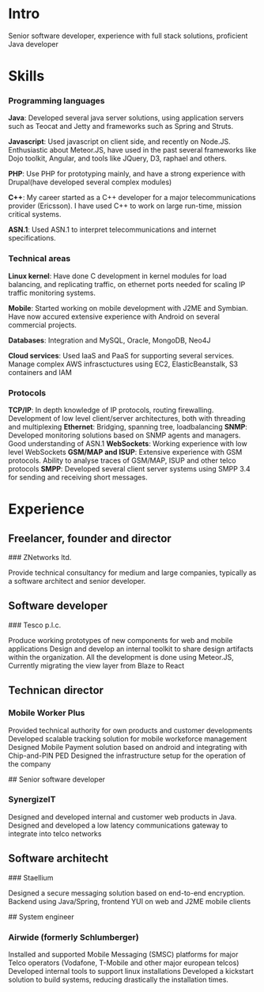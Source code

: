 # Intro

Senior software developer, experience with full stack solutions, proficient Java developer

# Skills

### Programming languages

**Java**: Developed several java server solutions, using application servers such as Teocat and Jetty and frameworks such as Spring and Struts.

**Javascript**: Used javascript on client side, and recently on Node.JS. Enthusiastic about Meteor.JS, have used in the past several frameworks like Dojo toolkit, Angular, and  tools like JQuery, D3, raphael and others.

**PHP**: Use PHP for prototyping mainly, and have a strong experience with Drupal(have developed several complex modules)

**C++**: My career started as a C++ developer for a major telecommunications provider (Ericsson). I have used C++ to work on large run-time, mission critical systems.

**ASN.1**: Used ASN.1 to interpret telecommunications and internet specifications.

### Technical areas

**Linux kernel**: Have done C development in kernel modules for load balancing, and replicating traffic, on ethernet ports needed for scaling IP traffic monitoring systems.


**Mobile**: Started working on mobile development with J2ME and Symbian. Have now accured extensive experience with Android on several commercial projects.

**Databases**: Integration and MySQL, Oracle, MongoDB, Neo4J

**Cloud services**: Used IaaS and PaaS for supporting several services. Manage complex AWS infrasctuctures using EC2, ElasticBeanstalk, S3 containers and IAM


### Protocols
**TCP/IP**: In depth knowledge of IP protocols, routing firewalling. Development of low level client/server architectures, both with threading and multiplexing
**Ethernet**: Bridging, spanning tree, loadbalancing
**SNMP**: Developed monitoring solutions based on SNMP agents and managers. Good understanding of ASN.1
**WebSockets**: Working experience with low level WebSockets
**GSM/MAP and ISUP**: Extensive experience with GSM protocols. Ability to analyse traces of GSM/MAP, ISUP and other telco protocols
**SMPP**: Developed several client server systems using SMPP 3.4 for sending and receiving short messages.

# Experience

## Freelancer, founder and director

### ZNetworks ltd.

Provide technical consultancy for medium and large companies, typically as a software architect and senior developer.

## Software developer

### Tesco p.l.c.

Produce working prototypes of new components for web and mobile applications
Design and develop an internal toolkit to share design artifacts within the organization.
All the development is done using Meteor.JS, Currently migrating the view layer from Blaze to React

## Technican director

### Mobile Worker Plus

Provided technical authority for own products and customer developments
Developed scalable tracking solution for mobile workeforce management
Designed Mobile Payment solution based on android and integrating with Chip-and-PIN PED
Designed the infrastructure setup for the operation of the company

## Senior software developer

### SynergizeIT

Designed and developed internal and customer web products in Java.
Designed and developed a low latency communications gateway to integrate into telco networks

## Software architecht

### Staellium  

Designed a secure messaging solution based on end-to-end encryption. Backend using Java/Spring, frontend YUI on web and J2ME mobile clients


## System engineer

### Airwide (formerly Schlumberger)

Installed and supported Mobile Messaging (SMSC) platforms for major Telco operators (Vodafone, T-Mobile and other major european telcos)
Developed internal tools to support linux installations
Developed a kickstart solution to build systems, reducing drastically the installation times.



